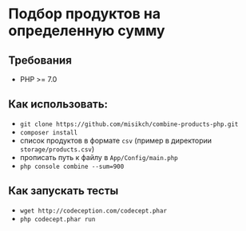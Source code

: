 # Подбор продуктов на определенную сумму

## Требования

* PHP >= 7.0

## Как использовать:
* `git clone https://github.com/misikch/combine-products-php.git`
* `composer install`
* список продуктов в формате `csv` (пример в директории `storage/products.csv`)
* прописать путь к файлу в `App/Config/main.php`
* `php console combine --sum=900`

## Как запускать тесты
* `wget http://codeception.com/codecept.phar`
* `php codecept.phar run`